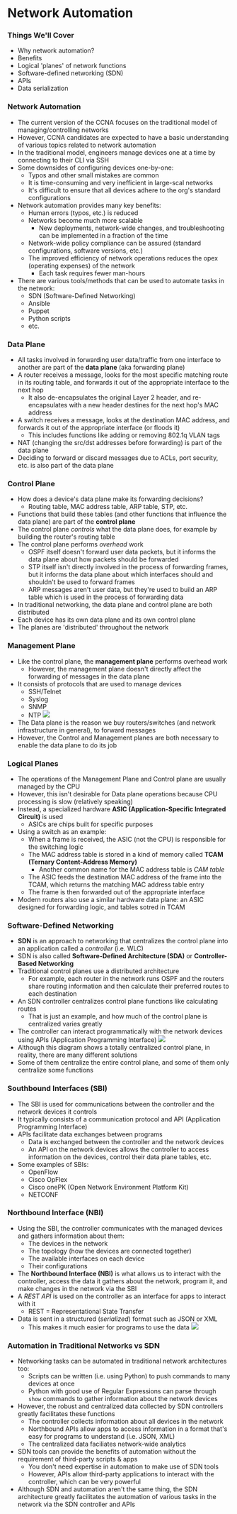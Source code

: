 # Network Automation
### Things We'll Cover
- Why network automation?
- Benefits
- Logical 'planes' of network functions
- Software-defined networking (SDN)
- APIs
- Data serialization
### Network Automation
- The current version of the CCNA focuses on the traditional model of managing/controlling networks
- However, CCNA candidates are expected to have a basic understanding of various topics related to network automation
- In the traditional model, engineers manage devices one at a time by connecting to their CLI via SSH
- Some downsides of configuring devices one-by-one:
	- Typos and other small mistakes are common
	- It is time-consuming and very inefficient in large-scal networks
	- It's difficult to ensure that all devices adhere to the org's standard configurations
- Network automation provides many key benefits:
	- Human errors (typos, etc.) is reduced
	- Networks become much more scalable
		- New deployments, network-wide changes, and troubleshooting can be implemented in a fraction of the time
	- Network-wide policy compliance can be assured (standard configurations, software versions, etc.)
	- The improved efficiency of network operations reduces the opex (operating expenses) of the network
		- Each task requires fewer man-hours
- There are various tools/methods that can be used to automate tasks in the network:
	- SDN (Software-Defined Networking)
	- Ansible
	- Puppet
	- Python scripts
	- etc.
### Data Plane
- All tasks involved in forwarding user data/traffic from one interface to another are part of the **data plane** (aka forwarding plane)
- A router receives a message, looks for the most specific matching route in its routing table, and forwards it out of the appropriate interface to the next hop
	- It also de-encapsulates the original Layer 2 header, and re-encapsulates with a new header destines for the next hop's MAC address
- A switch receives a message, looks at the destination MAC address, and forwards it out of the appropriate interface (or floods it)
	- This includes functions like adding or removing 802.1q VLAN tags
- NAT (changing the src/dst addresses before forwarding) is part of the data plane
- Deciding to forward or discard messages due to ACLs, port security, etc. is also part of the data plane
### Control Plane
- How does a device's data plane make its forwarding decisions?
	- Routing table, MAC address table, ARP table, STP, etc.
- Functions that build these tables (and other functions that influence the data plane) are part of the **control plane**
- The control plane *controls* what the data plane does, for example by building the router's routing table
- The control plane performs *overhead* work
	- OSPF itself doesn't forward user data packets, but it informs the data plane about how packets should be forwarded
	- STP itself isn't directly involved in the process of forwarding frames, but it informs the data plane about which interfaces should and shouldn't be used to forward frames
	- ARP messages aren't user data, but they're used to build an ARP table which is used in the process of forwarding data
- In traditional networking, the data plane and control plane are both distributed
- Each device has its own data plane and its own control plane
- The planes are 'distributed' throughout the network
### Management Plane
- Like the control plane, the **management plane** performs overhead work
	- However, the management plane doesn't directly affect the forwarding of messages in the data plane
- It consists of protocols that are used to manage devices
	- SSH/Telnet
	- Syslog
	- SNMP
	- NTP
![](attachments/9c2ca36f3cd80099b67f2298599418e2.png)
- The Data plane is the reason we buy routers/switches (and network infrastructure in general), to forward messages
- However, the Control and Management planes are both necessary to enable the data plane to do its job
### Logical Planes
- The operations of the Management Plane and Control plane are usually managed by the CPU
- However, this isn't desirable for Data plane operations because CPU processing is slow (relatively speaking)
- Instead, a specialized hardware **ASIC (Application-Specific Integrated Circuit)** is used
	- ASICs are chips built for specific purposes
- Using a switch as an example:
	- When a frame is received, the ASIC (not the CPU) is responsible for the switching logic
	- The MAC address table is stored in a kind of memory called **TCAM (Ternary Content-Address Memory)**
		- Another common name for the MAC address table is *CAM table*
	- The ASIC feeds the destination MAC address of the frame into the TCAM, which returns the matching MAC address table entry
	- The frame is then forwarded out of the appropriate interface
- Modern routers also use a similar hardware data plane: an ASIC designed for forwarding logic, and tables sotred in TCAM
### Software-Defined Networking
- **SDN** is an approach to networking that centralizes the control plane into an application called a *controller* (i.e. WLC)
- SDN is also called **Software-Defined Architecture (SDA)** or **Controller-Based Networking**
- Traditional control planes use a distributed architecture
	- For example, each router in the network runs OSPF and the routers share routing information and then calculate their preferred routes to each destination
- An SDN controller centralizes control plane functions like calculating routes
	- That is just an example, and how much of the control plane is centralized varies greatly
- The controller can interact programmatically with the network devices using APIs (Application Programming Interface)
![](attachments/77e8b1cecb5b27fddb5d46dfc9aab3bd.png)
- Although this diagram shows a totally centralized control plane, in reality, there are many different solutions
- Some of them centralize the entire control plane, and some of them only centralize some functions
### Southbound Interfaces (SBI)
- The SBI is used for communications between the controller and the network devices it controls
- It typically consists of a communication protocol and API (Application Programming Interface)
- APIs facilitate data exchanges between programs
	- Data is exchanged between the controller and the network devices
	- An API on the network devices allows the controller to access information on the devices, control their data plane tables, etc.
- Some examples of SBIs:
	- OpenFlow
	- Cisco OpFlex
	- Cisco onePK (Open Network Environment Platform Kit)
	- NETCONF
### Northbound Interface (NBI)
- Using the SBI, the controller communicates with the managed devices and gathers information about them:
	- The devices in the network
	- The topology (how the devices are connected together)
	- The available interfaces on each device
	- Their configurations
- The **Northbound Interface (NBI)** is what allows us to interact with the controller, access the data it gathers about the network, program it, and make changes in the network via the SBI
- A *REST API* is used on the controller as an interface for apps to interact with it
	- REST = Representational State Transfer
- Data is sent in a structured (*serialized*) format such as JSON or XML
	- This makes it much easier for programs to use the data
![](attachments/83c84624890278bea5baba0c4cd95e9d.png)
### Automation in Traditional Networks vs SDN
- Networking tasks can be automated in traditional network architectures too:
	- Scripts can be written (i.e. using Python) to push commands to many devices at once
	- Python with good use of Regular Expressions can parse through `show` commands to gather information about the network devices
- However, the robust and centralized data collected by SDN controllers greatly facilitates these functions
	- The controller collects information about all devices in the network
	- Northbound APIs allow apps to access information in a format that's easy for programs to understand (i.e. JSON, XML)
	- The centralized data faciliates network-wide analytics
- SDN tools can provide the benefits of automation without the requirement of third-party scripts & apps
	- You don't need expertise in automation to make use of SDN tools
	- However, APIs allow third-party applications to interact with the controller, which can be very powerful
- Although SDN and automation aren't the same thing, the SDN architecture greatly facilitates the automation of various tasks in the network via the SDN controller and APIs